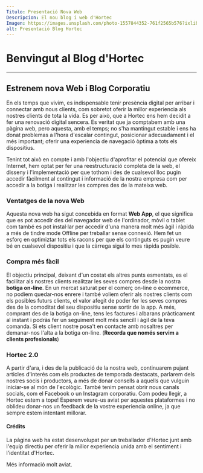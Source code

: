 ```yaml
---
Titulo: Presentació Nova Web
Descripcion: El nou blog i web d'Hortec 
Imagen: https://images.unsplash.com/photo-1557844352-761f2565b576?ixlib=rb-1.2.1&ixid=eyJhcHBfaWQiOjEyMDd9&auto=format&fit=crop&w=1350&q=80
alt: Presentació Blog Hortec
---
```


# Benvingut al Blog d'Hortec
***
## Estrenem nova Web i Blog Corporatiu

En els temps que vivim, es indispensable tenir presència digital per arribar i connectar amb nous clients, com sobretot oferir la millor experiencia als nostres clients de tota la vida.
Es per això, que a Hortec ens hem decidit a fer una renovació digital sencera. Es veritat que ja comptabem amb una pàgina web, pero aquesta, amb el temps; no s'ha mantingut estable i ens ha donat 
problemas a l'hora d'escalar contingut, posicionar adecuadament i el més important; oferir una experiencia de navegació òptima a tots els dispositius. 

Tenint tot això en compte i amb l'objectiu d'aprofitar el potencial que ofereix Internet, hem optat per fer una reestructuració completa de la web, el disseny i l'implementació per que tothom i des de cualsevol lloc pugin accedir fàcilment al contingut i informació de la nostra empresa com per accedir a la botiga i realitzar les compres des de la mateixa web. 

### Ventatges de la nova Web

Aquesta nova web ha sigut concebida en format **Web App**, el que significa que es pot accedir des del navegador web de l'ordinador, mòvil o tablet com també es pot instal·lar per accedir d'una manera molt més àgil i ràpida a més de tindre mode Offline per treballar sense connexió. Hem fet un esforç en optimiztar tots els racons per que els continguts es pugin veure bé en cualsevol dispositiu i que la càrrega sigui lo mes ràpida posible. 

### Compra més fàcil

El objectiu principal, deixant d'un costat els altres punts esmentats, es el facilitar als nostres clients realitzar les seves compres desde la nostra **botiga on-line**. En un mercat saturat per el comerç on-line o ecommerce, no podiem quedar-nos enrere i també voliem oferir als nostres clients com els posibles futurs clients, el valor afegit de poder fer les seves compres des de la comoditat del seu dispositiu sense sortir de la app. A més, comprant des de la botiga on-line, tens les factures i albarans pràcticament al instant i podràs fer un seguiment molt més sencill i àgil de la teva comanda. Si ets client nostre posa't en contacte amb nosaltres per demanar-nos l'alta a la botiga on-line. (**Recorda que només servim a clients profesionals**)

### Hortec 2.0 

A partir d'ara, i des de la publicació de la nostra web, continuarem pujant articles d'interés com els productes de temporada destacats, parlarem dels nostres socis i productors, a més de donar consells a aquells que vulguin iniciar-se al món de l'ecològic. També tenim pensat obrir nous canals socials, com el Facebook o un Instagram corporatiu. Com podeu llegir, a Hortec estem a tope!
Esperem veure-us aviat per aquestes plataformes i no oblideu donar-nos un feedback de la vostre experiencia online, ja que sempre estem intentant millorar.


#### Crédits

La pàgina web ha estat desenvolupat per un treballador d'Hortec junt amb l'equip directiu per oferir la millor experiencia unida amb el sentiment i l'identitat d'Hortec.

Més informació molt aviat. 
